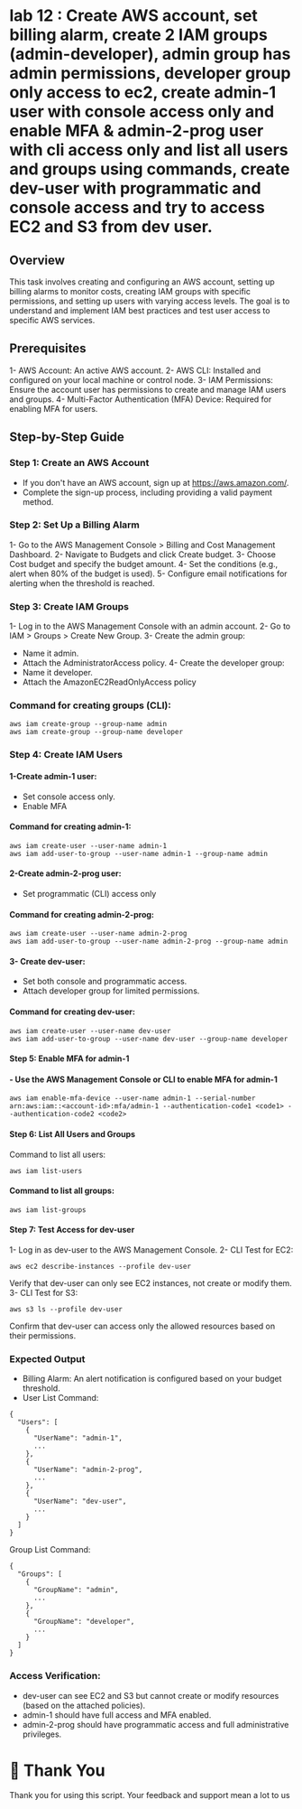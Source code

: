 # lab 12 : Create AWS account, set billing alarm, create 2 IAM groups (admin-developer), admin group has admin permissions, developer group only access to ec2, create admin-1 user with console access only and enable MFA & admin-2-prog user with cli access only and list all users and groups using commands, create dev-user with programmatic and console access and try to access EC2 and S3 from dev user.
## Overview
This task involves creating and configuring an AWS account, setting up billing alarms to monitor costs, creating IAM groups with specific permissions, and setting up users with varying access levels. The goal is to understand and implement IAM best practices and test user access to specific AWS services.
## Prerequisites
1- AWS Account: An active AWS account.
2- AWS CLI: Installed and configured on your local machine or control node.
3- IAM Permissions: Ensure the account user has permissions to create and manage IAM users and groups.
4- Multi-Factor Authentication (MFA) Device: Required for enabling MFA for users.
## Step-by-Step Guide
### Step 1: Create an AWS Account
- If you don't have an AWS account, sign up at https://aws.amazon.com/.
- Complete the sign-up process, including providing a valid payment method.
### Step 2: Set Up a Billing Alarm
1- Go to the AWS Management Console > Billing and Cost Management Dashboard.
2- Navigate to Budgets and click Create budget.
3- Choose Cost budget and specify the budget amount.
4- Set the conditions (e.g., alert when 80% of the budget is used).
5- Configure email notifications for alerting when the threshold is reached.
### Step 3: Create IAM Groups
1- Log in to the AWS Management Console with an admin account.
2- Go to IAM > Groups > Create New Group.
3- Create the admin group:
- Name it admin.
- Attach the AdministratorAccess policy.
4- Create the developer group:
- Name it developer.
- Attach the AmazonEC2ReadOnlyAccess policy
### Command for creating groups (CLI):
```
aws iam create-group --group-name admin
aws iam create-group --group-name developer
```
### Step 4: Create IAM Users
#### 1-Create admin-1 user:
- Set console access only.
- Enable MFA
#### Command for creating admin-1:
```
aws iam create-user --user-name admin-1
aws iam add-user-to-group --user-name admin-1 --group-name admin
```
#### 2-Create admin-2-prog user:
- Set programmatic (CLI) access only
#### Command for creating admin-2-prog:
```
aws iam create-user --user-name admin-2-prog
aws iam add-user-to-group --user-name admin-2-prog --group-name admin
```
#### 3- Create dev-user:
- Set both console and programmatic access.
- Attach developer group for limited permissions.
#### Command for creating dev-user:
```
aws iam create-user --user-name dev-user
aws iam add-user-to-group --user-name dev-user --group-name developer
```
#### Step 5: Enable MFA for admin-1
#### - Use the AWS Management Console or CLI to enable MFA for admin-1
```
aws iam enable-mfa-device --user-name admin-1 --serial-number arn:aws:iam::<account-id>:mfa/admin-1 --authentication-code1 <code1> --authentication-code2 <code2>
```
#### Step 6: List All Users and Groups
Command to list all users:
```
aws iam list-users
```
#### Command to list all groups:
```
aws iam list-groups
```
#### Step 7: Test Access for dev-user
1- Log in as dev-user to the AWS Management Console.
2- CLI Test for EC2:
```
aws ec2 describe-instances --profile dev-user
```
Verify that dev-user can only see EC2 instances, not create or modify them.
3- CLI Test for S3:
```
aws s3 ls --profile dev-user
```
Confirm that dev-user can access only the allowed resources based on their permissions.
### Expected Output
- Billing Alarm: An alert notification is configured based on your budget threshold.
- User List Command:
```
{
  "Users": [
    {
      "UserName": "admin-1",
      ...
    },
    {
      "UserName": "admin-2-prog",
      ...
    },
    {
      "UserName": "dev-user",
      ...
    }
  ]
}
```
Group List Command:
```
{
  "Groups": [
    {
      "GroupName": "admin",
      ...
    },
    {
      "GroupName": "developer",
      ...
    }
  ]
}
```
### Access Verification:
- dev-user can see EC2 and S3 but cannot create or modify resources (based on the attached policies).
- admin-1 should have full access and MFA enabled.
- admin-2-prog should have programmatic access and full administrative privileges.
# 🙏 Thank You
Thank you for using this script. Your feedback and support mean a lot to us
